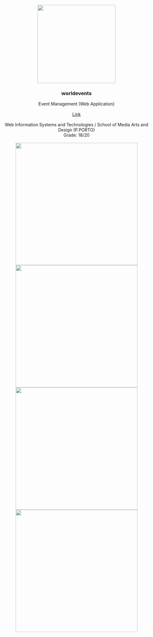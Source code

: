 <p align="center">
  <img src="https://joaorafaelsantos.github.io/assets/common/images/worldevents.png" width=256>

  <h3 align="center"><b>worldevents</b></h3>

  <p align="center">
    Event Management (Web Application)
    <br>
    <br>
    <a href="https://wevents.herokuapp.com/">Link</a>
    <br>
    <br>
    Web Information Systems and Technologies / School of Media Arts and Design (P.PORTO)
    <br>
    Grade: 18/20
    <br>
  <br>
  <img src="https://github.com/ESMADIPP/wEvents/blob/master/pic1.png" width=400>
       <img src="https://github.com/ESMADIPP/wEvents/blob/master/pic2.png" width=400>
  <img src="https://github.com/ESMADIPP/wEvents/blob/master/pic3.png" width=400>
       <img src="https://github.com/ESMADIPP/wEvents/blob/master/pic4.png" width=400>
  </p>
</p>
